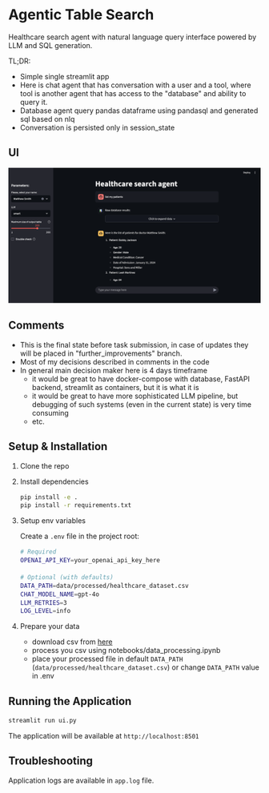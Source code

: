 # Agentic Table Search

Healthcare search agent with natural language query interface powered by LLM and SQL generation.

TL;DR:
- Simple single streamlit app
- Here is chat agent that has conversation with a user and a tool, where tool is another agent that has access to the "database" and ability to query it.
- Database agent query pandas dataframe using pandasql and generated sql based on nlq
- Conversation is persisted only in session_state

## UI
![UI example](./img/ui.png)

## Comments

- This is the final state before task submission, in case of updates they will be placed in "further_improvements" branch.
- Most of my decisions described in comments in the code
- In general main decision maker here is 4 days timeframe
    - it would be great to have docker-compose with database, FastAPI backend, streamlit as containers, but it is what it is
    - it would be great to have more sophisticated LLM pipeline, but debugging of such systems (even in the current state) is very time consuming
    - etc.

## Setup & Installation

1. Clone the repo
2. Install dependencies
   ```bash
   pip install -e .
   pip install -r requirements.txt
   ```
3. Setup env variables
   
   Create a `.env` file in the project root:
   ```bash
   # Required
   OPENAI_API_KEY=your_openai_api_key_here
   
   # Optional (with defaults)
   DATA_PATH=data/processed/healthcare_dataset.csv
   CHAT_MODEL_NAME=gpt-4o
   LLM_RETRIES=3
   LOG_LEVEL=info
   ```

4. Prepare your data
    - download csv from [here](https://www.kaggle.com/datasets/prasad22/healthcare-dataset/data)
    - process you csv using notebooks/data_processing.ipynb
    - place your processed file in default `DATA_PATH` (`data/processed/healthcare_dataset.csv`) or change `DATA_PATH` value in .env

## Running the Application

```bash
streamlit run ui.py
```

The application will be available at `http://localhost:8501`

## Troubleshooting

Application logs are available in `app.log` file.

